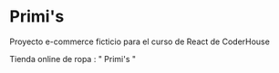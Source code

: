 # Primi's

Proyecto e-commerce ficticio para el curso de React de CoderHouse

Tienda online de ropa : " Primi's "
